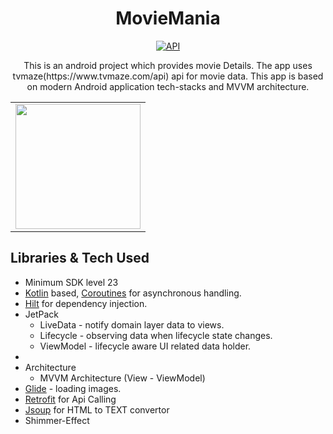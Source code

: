 <h1 align="center">MovieMania</h1>

<p align="center">
  <a href="https://android-arsenal.com/api?level=23"><img alt="API" src="https://img.shields.io/badge/API-23%2B-brightgreen.svg?style=flat"/></a>
</p>

<p align="center">  
This is an android project which provides movie Details. The app uses tvmaze(https://www.tvmaze.com/api) api for movie data. 
This app is based on modern Android application tech-stacks and MVVM architecture.
</p>

<table>
  <tr>
    <td><img src="apk.gif" width="200"/></td>
 
  </tr>

 
 </table>

## Libraries & Tech Used
- Minimum SDK level 23
- [Kotlin](https://kotlinlang.org/) based, [Coroutines](https://github.com/Kotlin/kotlinx.coroutines) for asynchronous handling.
- [Hilt](https://dagger.dev/hilt/) for dependency injection.
- JetPack
  - LiveData - notify domain layer data to views.
  - Lifecycle - observing data when lifecycle state changes.
  - ViewModel - lifecycle aware UI related data holder.
- 
- Architecture
  - MVVM Architecture (View - ViewModel) 
- [Glide](https://github.com/bumptech/glide) - loading images.
- [Retrofit](https://square.github.io/retrofit/) for Api Calling
- [Jsoup](https://jsoup.org/) for HTML to TEXT convertor
- Shimmer-Effect
